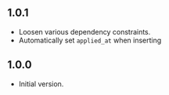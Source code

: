 ## 1.0.1

- Loosen various dependency constraints.
- Automatically set `applied_at` when inserting

## 1.0.0

- Initial version.
